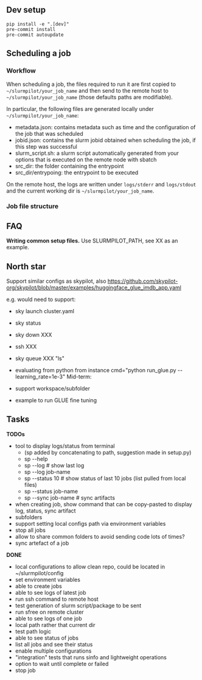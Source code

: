 ## Dev setup

```
pip install -e ".[dev]"
pre-commit install 
pre-commit autoupdate
```

## Scheduling a job
### Workflow
When scheduling a job, the files required to run it are first copied to `~/slurmpilot/your_job_name` and then
send to the remote host to `~/slurmpilot/your_job_name` (those defaults paths are modifiable).

In particular, the following files are generated locally under `~/slurmpilot/your_job_name`:
* metadata.json: contains metadata such as time and the configuration of the job that was scheduled
* jobid.json: contains the slurm jobid obtained when scheduling the job, if this step was successful
* slurm_script.sh: a slurm script automatically generated from your options that is executed on the remote node with sbatch
* src_dir: the folder containing the entrypoint
* src_dir/entrypoing: the entrypoint to be executed

On the remote host, the logs are written under `logs/stderr` and `logs/stdout` and the current working dir is `~/slurmpilot/your_job_name`.

### Job file structure


## FAQ

**Writing common setup files.**
Use SLURMPILOT_PATH, see XX as an example.

## North star
Support similar configs as skypilot, also 
https://github.com/skypilot-org/skypilot/blob/master/examples/huggingface_glue_imdb_app.yaml

e.g. would need to support:
* sky launch cluster.yaml
* sky status
* sky down XXX
* ssh XXX
* sky queue XXX "ls"

* evaluating from python from instance cmd="python run_glue.py --learning_rate=1e-3"
Mid-term: 
* support workspace/subfolder
* example to run GLUE fine tuning

## Tasks

**TODOs**
* tool to display logs/status from terminal
  * (sp added by concatenating to path, suggestion made in setup.py)
  * sp --help
  * sp --log  # show last log
  * sp --log job-name
  * sp --status 10  # show status of last 10 jobs (list pulled from local files)
  * sp --status job-name
  * sp --sync job-name  # sync artifacts
* when creating job, show command that can be copy-pasted to display log, status, sync artifact
* subfolders
* support setting local configs path via environment variables
* stop all jobs
* allow to share common folders to avoid sending code lots of times?
* sync artefact of a job

**DONE**
* local configurations to allow clean repo, could be located in ~/slurmpilot/config
* set environment variables
* able to create jobs
* able to see logs of latest job
* run ssh command to remote host
* test generation of slurm script/package to be sent
* run sfree on remote cluster
* able to see logs of one job
* local path rather that current dir
* test path logic
* able to see status of jobs
* list all jobs and see their status
* enable multiple configurations
* "integration" tests that runs sinfo and lightweight operations 
* option to wait until complete or failed
* stop job

